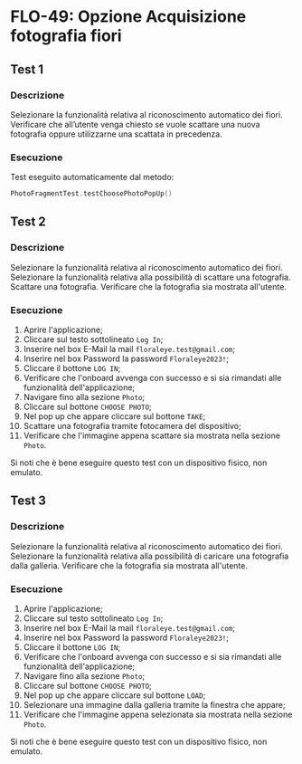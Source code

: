 # FLO-49: Opzione Acquisizione fotografia fiori

## Test 1

### Descrizione

Selezionare la funzionalità relativa al riconoscimento automatico dei fiori. Verificare che
all’utente venga chiesto se vuole scattare una nuova fotografia oppure utilizzarne
una scattata in precedenza.

### Esecuzione

Test eseguito automaticamente dal metodo:
```kotlin
PhotoFragmentTest.testChoosePhotoPopUp()
```

## Test 2

### Descrizione

Selezionare la funzionalità relativa al riconoscimento automatico dei fiori. Selezionare la
funzionalità relativa alla possibilità di scattare una fotografia.
Scattare una fotografia. Verificare che la fotografia sia mostrata all'utente.

### Esecuzione

1. Aprire l'applicazione;
2. Cliccare sul testo sottolineato `Log In`;
3. Inserire nel box E-Mail la mail `floraleye.test@gmail.com`;
4. Inserire nel box Password la password `Floraleye2023!`;
5. Cliccare il bottone `LOG IN`;
6. Verificare che l'onboard avvenga con successo e si sia rimandati alle funzionalità dell'applicazione;
7. Navigare fino alla sezione `Photo`;
8. Cliccare sul bottone `CHOOSE PHOTO`;
9. Nel pop up che appare cliccare sul bottone `TAKE`;
10. Scattare una fotografia tramite fotocamera del dispositivo;
11. Verificare che l'immagine appena scattare sia mostrata nella sezione `Photo`.

Si noti che è bene eseguire questo test con un dispositivo fisico, non emulato.

## Test 3

### Descrizione

Selezionare la funzionalità relativa al riconoscimento automatico dei fiori. Selezionare la
funzionalità relativa alla possibilità di caricare una fotografia dalla galleria. Verificare che
la fotografia sia mostrata all'utente.

### Esecuzione

1. Aprire l'applicazione;
2. Cliccare sul testo sottolineato `Log In`;
3. Inserire nel box E-Mail la mail `floraleye.test@gmail.com`;
4. Inserire nel box Password la password `Floraleye2023!`;
5. Cliccare il bottone `LOG IN`;
6. Verificare che l'onboard avvenga con successo e si sia rimandati alle funzionalità dell'applicazione;
7. Navigare fino alla sezione `Photo`;
8. Cliccare sul bottone `CHOOSE PHOTO`;
9. Nel pop up che appare cliccare sul bottone `LOAD`;
10. Selezionare una immagine dalla galleria tramite la finestra che appare;
11. Verificare che l'immagine appena selezionata sia mostrata nella sezione `Photo`.

Si noti che è bene eseguire questo test con un dispositivo fisico, non emulato.
